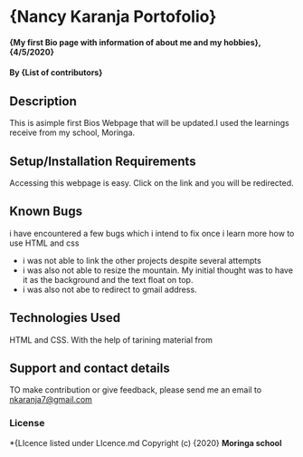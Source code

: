 # {Nancy Karanja Portofolio}
#### {My first Bio page with information of about me and my hobbies}, {4/5/2020}
#### By **{List of contributors}**
## Description
This is asimple first Bios Webpage that will be updated.I used the learnings receive from my school, Moringa.
## Setup/Installation Requirements
Accessing this webpage is easy. Click on the link and you will be redirected.
## Known Bugs
i have encountered a few bugs which i intend to fix once i learn more how to use HTML and css
- i was not able to link the other projects despite several attempts
- i was also not able to resize the mountain. My initial thought was to have it as the background and the text float on top.
- i was also not abe to redirect to gmail address.
## Technologies Used
HTML and CSS. With the help of tarining material from
## Support and contact details
TO make contribution or give feedback, please send me an email to nkaranja7@gmail.com
### License
*{LIcence listed under LIcence.md
Copyright (c) {2020} **Moringa school**
